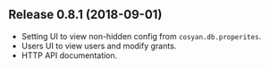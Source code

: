 ## Release 0.8.1 (2018-09-01)

 * Setting UI to view non-hidden config from `cosyan.db.properites`.
 * Users UI to view users and modify grants.
 * HTTP API documentation.
